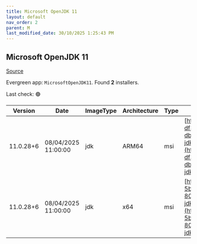 ```yaml
---
title: Microsoft OpenJDK 11
layout: default
nav_order: 2
parent: M
last_modified_date: 30/10/2025 1:25:43 PM
---
```


## Microsoft OpenJDK 11

[Source](https://www.microsoft.com/openjdk)

Evergreen app: `MicrosoftOpenJDK11`. Found **2** installers.

Last check: 🟢

| Version   | Date                | ImageType | Architecture | Type | URI                                                                                                                                                                                                                                                                                                                                                |
| --------- | ------------------- | --------- | ------------ | ---- | -------------------------------------------------------------------------------------------------------------------------------------------------------------------------------------------------------------------------------------------------------------------------------------------------------------------------------------------------- |
| 11.0.28+6 | 08/04/2025 11:00:00 | jdk       | ARM64        | msi  | [https://download.visualstudio.microsoft.com/download/pr/164ec61a-df31-4835-b6ff-db83991242eb/b0bd11f0eb868d34adf2bcad8d3b6448/microsoft-jdk-11.0.28-windows-aarch64.msi](https://download.visualstudio.microsoft.com/download/pr/164ec61a-df31-4835-b6ff-db83991242eb/b0bd11f0eb868d34adf2bcad8d3b6448/microsoft-jdk-11.0.28-windows-aarch64.msi) |
| 11.0.28+6 | 08/04/2025 11:00:00 | jdk       | x64          | msi  | [https://download.visualstudio.microsoft.com/download/pr/f1713612-5bc7-4ad0-bd0e-80e76017d18e/425490bef8df11bbf66a1f47414b6d89/microsoft-jdk-11.0.28-windows-x64.msi](https://download.visualstudio.microsoft.com/download/pr/f1713612-5bc7-4ad0-bd0e-80e76017d18e/425490bef8df11bbf66a1f47414b6d89/microsoft-jdk-11.0.28-windows-x64.msi)         |

